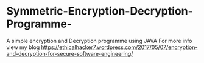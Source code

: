 # Symmetric-Encryption-Decryption-Programme-
A simple encryption and Decryption programme using JAVA
For more info view my blog https://ethicalhacker7.wordpress.com/2017/05/07/encryption-and-decryption-for-secure-software-engineering/
